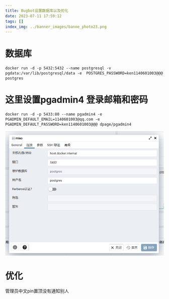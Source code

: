 ```yaml
---
title: Bugbot设置数据库以及优化
date: 2023-07-11 17:59:12
tags: []
index_img: ../banner_images/banne_photo23.png
---
```

# 数据库

```
docker run -d -p 5432:5432 --name postgresql -v pgdata:/var/lib/postgresql/data -e  POSTGRES_PASSWORD=ken1140601003@@@ postgres
```

# 这里设置pgadmin4 登录邮箱和密码


```
docker run -d -p 5433:80 --name pgadmin4 -e PGADMIN_DEFAULT_EMAIL=1140601003@qq.com -e PGADMIN_DEFAULT_PASSWORD=ken1140601003@@@ dpage/pgadmin4
```
![](../images/Pasted%20image%2020230706133521.png)

# 优化
管理员中文pin置顶没有通知别人
